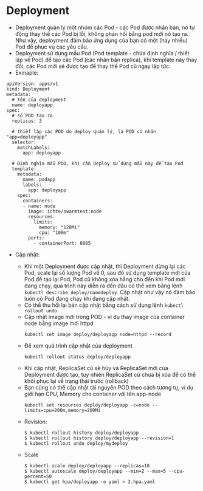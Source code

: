 # Deployment
* Deployment quản lý một nhóm các Pod - các Pod được nhân bản, nó tự động thay thế các Pod bị lỗi, không phản hồi bằng pod mới nó tạo ra. Như vậy, deployment đảm bảo ứng dụng của bạn có một (hay nhiều) Pod để phục vụ các yêu cầu.
* Deployment sử dụng mẫu Pod (Pod template - chứa định nghĩa / thiết lập về Pod) để tạo các Pod (các nhân bản replica), khi template này thay đổi, các Pod mới sẽ được tạo để thay thế Pod cũ ngay lập tức.
* Exmaple:
```
apiVersion: apps/v1
kind: Deployment
metadata:
  # tên của deployment
  name: deployapp
spec:
  # số POD tạo ra
  replicas: 3

  # thiết lập các POD do deploy quản lý, là POD có nhãn  "app=deployapp"
  selector:
    matchLabels:
      app: deployapp

  # Định nghĩa mẫu POD, khi cần Deploy sử dụng mẫu này để tạo Pod
  template:
    metadata:
      name: podapp
      labels:
        app: deployapp
    spec:
      containers:
      - name: node
        image: ichte/swarmtest:node
        resources:
          limits:
            memory: "128Mi"
            cpu: "100m"
        ports:
          - containerPort: 8085
```
* Cập nhật:

    * Khi một Deployment được cập nhật, thì Deployment dừng lại các Pod, scale lại số lượng Pod về 0, sau đó sử dụng template mới của Pod để tạo lại Pod, Pod cũ không xóa hẳng cho đến khi Pod mới đang chạy, quá trình này diễn ra đến đâu có thể xem bằng lệnh `kubectl describe deploy/namedeploy`. Cập nhật như vậy nó đảm bảo luôn có Pod đang chạy khi đang cập nhật.
    * Có thể thu hồi lại bản cập nhật bằng cách sử dụng lệnh `kubectl rollout undo`
    * Cập nhật image mới trong POD - ví dụ thay image của container node bằng image mới httpd
        ```
        kubectl set image deploy/deployapp node=httpd --record
        ```
    * Để xem quá trình cập nhật của deployment
        ```
        kubectl rollout status deploy/deployapp
        ```
    * Khi cập nhật, ReplicaSet cũ sẽ hủy và ReplicaSet mới của Deployment được tạo, tuy nhiên ReplicaSet cũ chưa bị xóa để có thể khôi phục lại về trạng thái trước (rollback)
    * Bạn cũng có thể cập nhật tài nguyên POD theo cách tương tự, ví dụ giới hạn CPU, Memory cho container với tên app-node
        ```
        kubectl set resources deploy/deployapp -c=node --limits=cpu=200m,memory=200Mi
        ```
    * Revision:
        ```
        $ kubectl rollout history deploy/deployapp
        $ kubectl rollout history deploy/deployapp --revision=1
        $ kubectl rollout undo deploy/mydeploy

        ```
    * Scale
        ```
        $ kubectl scale deploy/deployapp --replicas=10
        $ kubectl autoscale deploy/deployapp --min=2 --max=5 --cpu-percent=50
        $ kubectl get hpa/deployapp -o yaml > 2.hpa.yaml
    











